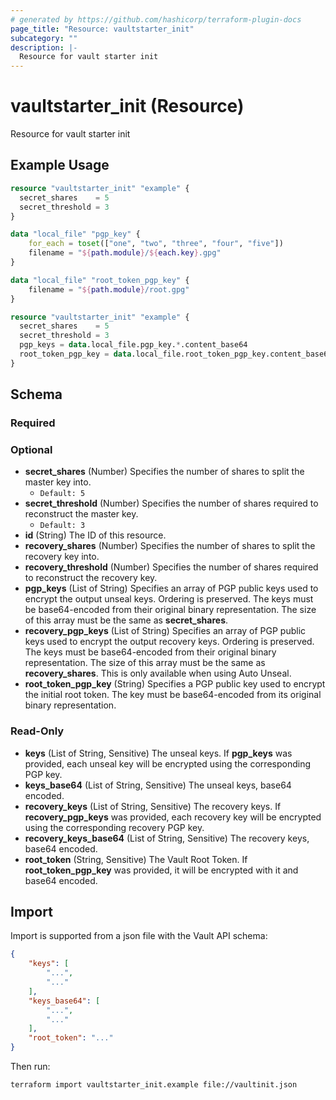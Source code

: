 ```yaml
---
# generated by https://github.com/hashicorp/terraform-plugin-docs
page_title: "Resource: vaultstarter_init"
subcategory: ""
description: |-
  Resource for vault starter init
---
```


# vaultstarter_init (Resource)

Resource for vault starter init

## Example Usage

```terraform
resource "vaultstarter_init" "example" {
  secret_shares    = 5
  secret_threshold = 3
}
```

```terraform
data "local_file" "pgp_key" {
    for_each = toset(["one", "two", "three", "four", "five"])
    filename = "${path.module}/${each.key}.gpg"
}

data "local_file" "root_token_pgp_key" {
    filename = "${path.module}/root.gpg"
}

resource "vaultstarter_init" "example" {
  secret_shares    = 5
  secret_threshold = 3
  pgp_keys = data.local_file.pgp_key.*.content_base64
  root_token_pgp_key = data.local_file.root_token_pgp_key.content_base64
}
```

<!-- schema generated by tfplugindocs -->
## Schema

### Required

### Optional
- **secret_shares** (Number) Specifies the number of shares to split the master key into.
  - `Default: 5`
- **secret_threshold** (Number) Specifies the number of shares required to reconstruct the master key.
  - `Default: 3`
- **id** (String) The ID of this resource.
- **recovery_shares** (Number) Specifies the number of shares to split the recovery key into.
- **recovery_threshold** (Number) Specifies the number of shares required to reconstruct the recovery key.
- **pgp_keys** (List of String) Specifies an array of PGP public keys used to encrypt the output unseal keys. Ordering is preserved. The keys must be base64-encoded from their original binary representation. The size of this array must be the same as **secret_shares**.
- **recovery_pgp_keys** (List of String) Specifies an array of PGP public keys used to encrypt the output recovery keys. Ordering is preserved. The keys must be base64-encoded from their original binary representation. The size of this array must be the same as **recovery_shares**. This is only available when using Auto Unseal.
- **root_token_pgp_key** (String) Specifies a PGP public key used to encrypt the initial root token. The key must be base64-encoded from its original binary representation.

### Read-Only

- **keys** (List of String, Sensitive) The unseal keys. If **pgp_keys** was provided, each unseal key will be encrypted using the corresponding PGP key.
- **keys_base64** (List of String, Sensitive) The unseal keys, base64 encoded.
- **recovery_keys** (List of String, Sensitive) The recovery keys. If **recovery_pgp_keys** was provided, each recovery key will be encrypted using the corresponding recovery PGP key.
- **recovery_keys_base64** (List of String, Sensitive) The recovery keys, base64 encoded.
- **root_token** (String, Sensitive) The Vault Root Token. If **root_token_pgp_key** was provided, it will be encrypted with it and base64 encoded.

## Import

Import is supported from a json file with the Vault API schema:

```json
{
    "keys": [
        "...",
        "..."
    ],
    "keys_base64": [
        "...",
        "..."
    ],
    "root_token": "..."
}
```

Then run:

```bash
terraform import vaultstarter_init.example file://vaultinit.json
```
